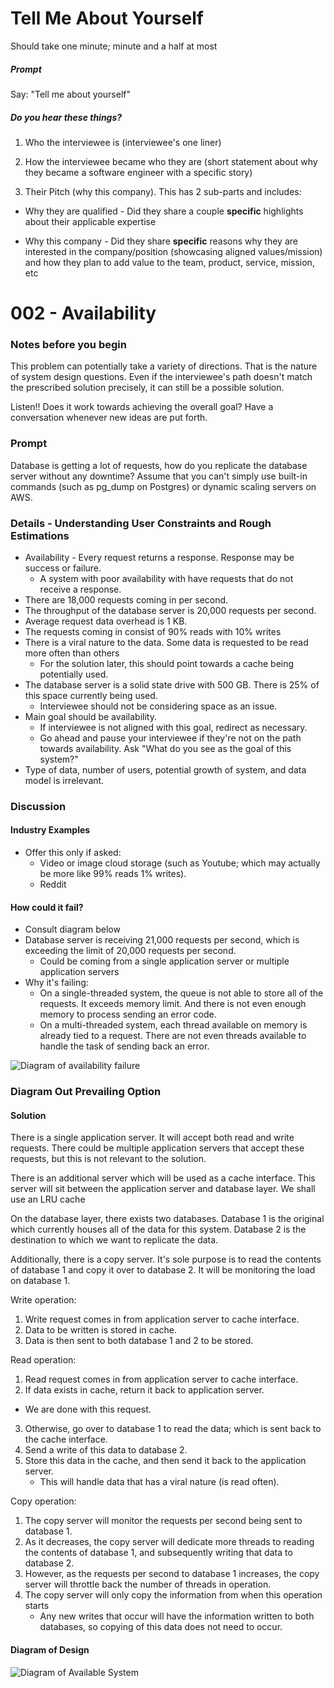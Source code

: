# Tell Me About Yourself

Should take one minute; minute and a half at most

##### Prompt

Say: "Tell me about yourself"

##### Do you hear these things?

1. Who the interviewee is (interviewee's one liner)

2. How the interviewee became who they are (short statement about why they became a software engineer with a specific story)

3. Their Pitch (why this company). This has 2 sub-parts and includes:

  - Why they are qualified - Did they share a couple
  **specific** highlights about their applicable expertise

  - Why this company - Did they share **specific** reasons
  why they are interested in the company/position
  (showcasing aligned values/mission) and how they plan to
  add value to the team, product, service, mission, etc

# 002 - Availability

### Notes before you begin

This problem can potentially take a variety of directions. That is the nature of
system design questions. Even if the interviewee's path doesn't match the
prescribed solution precisely, it can still be a possible solution.

Listen!! Does it work towards achieving the overall goal? Have a conversation
whenever new ideas are put forth.

### Prompt

Database is getting a lot of requests, how do you replicate the database server
without any downtime? Assume that you can't simply use built-in commands (such
as pg_dump on Postgres) or dynamic scaling servers on AWS.

### Details - Understanding User Constraints and Rough Estimations  

- Availability - Every request returns a response. Response may be success or
failure.
  - A system with poor availability with have requests that do not receive
    a response.
- There are 18,000 requests coming in per second.
- The throughput of the database server is 20,000 requests per second.
- Average request data overhead is 1 KB.
- The requests coming in consist of 90% reads with 10% writes
- There is a viral nature to the data. Some data is requested to be read more
  often than others
  - For the solution later, this should point towards a cache being potentially
    used.
- The database server is a solid state drive with 500 GB. There is 25% of this
space currently being used.
  - Interviewee should not be considering space as an issue.
- Main goal should be availability.
  - If interviewee is not aligned with this goal, redirect as necessary.
  - Go ahead and pause your interviewee if they're not on the path towards
    availability. Ask "What do you see as the goal of this system?"
- Type of data, number of users, potential growth of system, and data model is
  irrelevant.

### Discussion 

#### Industry Examples

- Offer this only if asked:
  - Video or image cloud storage (such as Youtube; which may actually be more like
    99% reads 1% writes).
  - Reddit

#### How could it fail?

- Consult diagram below
- Database server is receiving 21,000 requests per second, which is exceeding
  the limit of 20,000 requests per second.
  - Could be coming from a single application server or multiple application
    servers
- Why it's failing:
  - On a single-threaded system, the queue is not able to store all of the
    requests. It exceeds memory limit. And there is not even enough memory to
    process sending an error code.
  - On a multi-threaded system, each thread available on memory is already tied
    to a request. There are not even threads available to handle the task of
    sending back an error.

![Diagram of availability failure](http://res.cloudinary.com/outco-io/image/upload/b_rgb:ffffff/v1524092125/system_design_not_available.png)

### Diagram Out Prevailing Option 

#### Solution 
There is a single application server. It will accept both read and write
requests. There could be multiple application servers that accept these
requests, but this is not relevant to the solution.

There is an additional server which will be used as a cache interface. This
server will sit between the application server and database layer. We shall use
an LRU cache

On the database layer, there exists two databases. Database 1 is the original
which currently houses all of the data for this system. Database 2 is the
destination to which we want to replicate the data.

Additionally, there is a copy server. It's sole purpose is to read the contents
of database 1 and copy it over to database 2. It will be monitoring the load on
database 1.

Write operation:
1. Write request comes in from application server to cache interface.
2. Data to be written is stored in cache.
3. Data is then sent to both database 1 and 2 to be stored.

Read operation:
1. Read request comes in from application server to cache interface.
2. If data exists in cache, return it back to application server.
  - We are done with this request.
3. Otherwise, go over to database 1 to read the data; which is sent back to the
   cache interface.
4. Send a write of this data to database 2.
5. Store this data in the cache, and then send it back to the application server.
   - This will handle data that has a viral nature (is read often).

Copy operation:
1. The copy server will monitor the requests per second being sent to database 1.
2. As it decreases, the copy server will dedicate more threads to reading the
   contents of database 1, and subsequently writing that data to database 2.
3. However, as the requests per second to database 1 increases, the copy server
   will throttle back the number of threads in operation.
4. The copy server will only copy the information from when this operation starts
   - Any new writes that occur will have the information written to both
     databases, so copying of this data does not need to occur.

#### Diagram of Design

![Diagram of Available System](http://res.cloudinary.com/outco-io/image/upload/b_rgb:ffffff/v1524096249/system_design_available.png)
